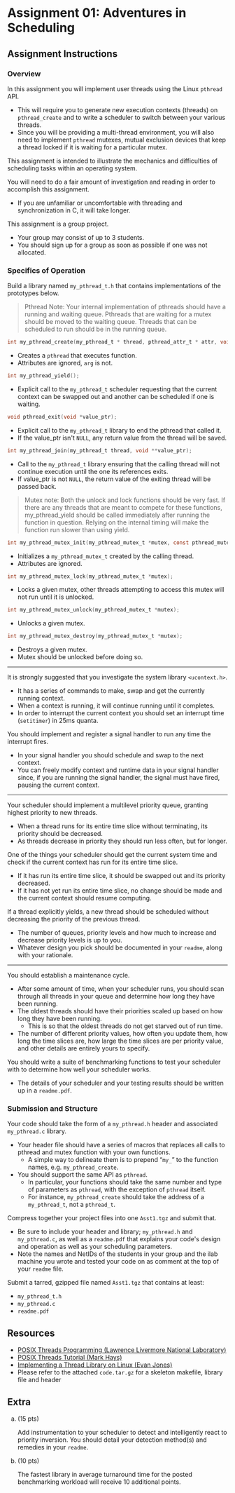 # Assignment 01: Adventures in Scheduling

## Assignment Instructions

### Overview

In this assignment you will implement user threads using the Linux `pthread` API.
* This will require you to generate new execution contexts (threads) on `pthread_create` and to write a scheduler to switch between your various threads.
* Since you will be providing a multi-thread environment, you will also need to implement `pthread` mutexes, mutual exclusion devices that keep a thread locked if it is waiting for a particular mutex.

This assignment is intended to illustrate the mechanics and difficulties of scheduling tasks within an operating system.

You will need to do a fair amount of investigation and reading in order to accomplish this assignment.
* If you are unfamiliar or uncomfortable with threading and synchronization in C, it will take longer.

This assignment is a group project.
* Your group may consist of up to 3 students.
* You should sign up for a group as soon as possible if one was not allocated.

### Specifics of Operation

Build a library named `my_pthread_t.h` that contains implementations of the prototypes below.

> Pthread Note: Your internal implementation of pthreads should have a running and waiting queue.
Pthreads that are waiting for a mutex should be moved to the waiting queue. Threads that can be
scheduled to run should be in the running queue.

```c
int my_pthread_create(my_pthread_t * thread, pthread_attr_t * attr, void *(*function)(void*), void * arg);
```
  * Creates a `pthread` that executes function.
  * Attributes are ignored, `arg` is not.

```c
int my_pthread_yield();
```
  * Explicit call to the `my_pthread_t` scheduler requesting that the current context can be swapped out and another can be scheduled if one is waiting.

```c
void pthread_exit(void *value_ptr);
```
  * Explicit call to the `my_pthread_t` library to end the pthread that called it.
  * If the value_ptr isn't `NULL`, any return value from the thread will be saved.

```c
int my_pthread_join(my_pthread_t thread, void **value_ptr);
```
  * Call to the `my_pthread_t` library ensuring that the calling thread will not continue execution until the one its references exits.
  * If value_ptr is not `NULL`, the return value of the exiting thread will be passed back.

> Mutex note: Both the unlock and lock functions should be very fast. If there are any threads that are meant to compete for these functions, my_pthread_yield should be called immediately after running the function in question. Relying on the internal timing will make the function run slower than using yield.

```c
int my_pthread_mutex_init(my_pthread_mutex_t *mutex, const pthread_mutexattr_t *mutexattr);
```
  * Initializes a `my_pthread_mutex_t` created by the calling thread.
  * Attributes are ignored.

```c
int my_pthread_mutex_lock(my_pthread_mutex_t *mutex);
```
  * Locks a given mutex, other threads attempting to access this mutex will not run until it is unlocked.

```c
int my_pthread_mutex_unlock(my_pthread_mutex_t *mutex);
```
  * Unlocks a given mutex.

```c
int my_pthread_mutex_destroy(my_pthread_mutex_t *mutex);
```
  * Destroys a given mutex.
  * Mutex should be unlocked before doing so.

---

It is strongly suggested that you investigate the system library `<ucontext.h>`.
* It has a series of commands to make, swap and get the currently running context.
* When a context is running, it will continue running until it completes.
* In order to interrupt the current context you should set an interrupt time (`setitimer`) in 25ms quanta.

You should implement and register a signal handler to run any time the interrupt fires.
* In your signal handler you should schedule and swap to the next context.
* You can freely modify context and runtime data in your signal handler since, if you are running the signal handler, the signal must have fired, pausing the current context.

---

Your scheduler should implement a multilevel priority queue, granting highest priority to new threads.
* When a thread runs for its entire time slice without terminating, its priority should be decreased.
* As threads decrease in priority they should run less often, but for longer.

One of the things your scheduler should get the current system time and check if the current context has run for its entire time slice.
* If it has run its entire time slice, it should be swapped out and its priority decreased.
* If it has not yet run its entire time slice, no change should be made and the current context should resume computing.

If a thread explicitly yields, a new thread should be scheduled without decreasing the priority of the previous thread.
* The number of queues, priority levels and how much to increase and decrease priority levels is up to you.
* Whatever design you pick should be documented in your `readme`, along with your rationale.

---

You should establish a maintenance cycle.
* After some amount of time, when your scheduler runs, you should scan through all threads in your queue and determine how long they have been running.
* The oldest threads should have their priorities scaled up based on how long they have been running.
  * This is so that the oldest threads do not get starved out of run time.
* The number of different priority values, how often you update them, how long the time slices are, how large the time slices are per priority value, and other details are entirely yours to specify.

You should write a suite of benchmarking functions to test your scheduler with to determine how well your scheduler works.
* The details of your scheduler and your testing results should be written up in a `readme.pdf`.

### Submission and Structure

Your code should take the form of a `my_pthread.h` header and associated `my_pthread.c` library.
* Your header file should have a series of macros that replaces all calls to pthread and mutex function with your own functions.
  * A simple way to delineate them is to prepend “`my_`” to the function names, e.g. `my_pthread_create`.
* You should support the same API as `pthread`.
  * In particular, your functions should take the same number and type of parameters as `pthread`, with the exception of `pthread` itself.
  * For instance, `my_pthread_create` should take the address of a `my_pthread_t`, not a `pthread_t`.


Compress together your project files into one `Asst1.tgz` and submit that.
* Be sure to include your header and library; `my_pthread.h` and `my_pthread.c`, as well as a `readme.pdf` that explains your code's design and operation as well as your scheduling parameters.
* Note the names and NetIDs of the students in your group and the ilab machine you wrote and tested your code on as comment at the top of your `readme` file.

Submit a tarred, gzipped file named `Asst1.tgz` that contains at least:
* `my_pthread_t.h`
* `my_pthread.c`
* `readme.pdf`


## Resources

* [POSIX Threads Programming (Lawrence Livermore National Laboratory)](https://computing.llnl.gov/tutorials/pthreads/)
* [POSIX Threads Tutorial (Mark Hays)](http://www.mathcs.emory.edu/~cheung/Courses/455/Syllabus/5c-pthreads/pthreads-tut2.html)
* [Implementing a Thread Library on Linux (Evan Jones)](http://www.evanjones.ca/software/threading.html)
* Please refer to the attached `code.tar.gz` for a skeleton makefile, library file and header

## Extra

<ol type="a">
  <li>(15 pts)</li>

  Add instrumentation to your scheduler to detect and intelligently react to priority inversion. You should detail your detection method(s) and remedies in your `readme`.


  <li>(10 pts)</li>

  The fastest library in average turnaround time for the posted benchmarking workload will receive 10 additional points.
</ol>
